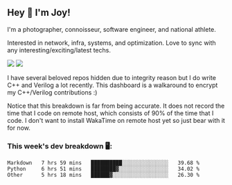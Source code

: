 ## Hey 👋 I'm Joy! 
I'm a photographer, connoisseur, software engineer, and national athlete. 

Interested in network, infra, systems, and optimization. Love to sync with any interesting/exciting/latest techs. 

<img src ="https://github-readme-stats.vercel.app/api?username=joyhuan&show_icons=true&count_private=true&theme=dracula" />

<img src="https://github-readme-stats.vercel.app/api/top-langs/?username=joyhuan&theme=dracula" />

I have several beloved repos hidden due to integrity reason but I do write C++ and Verilog a lot recently. This dashboard is a walkaround to encrypt my C++/Verilog contributions :)

Notice that this breakdown is far from being accurate. It does not record the time that I code on remote host, which consists of 90% of the time that I code. I don't want to install WakaTime on remote host yet so just bear with it for now. 

### This week's dev breakdown 🖥:
<!--START_SECTION:waka-->
```text
Markdown   7 hrs 59 mins   ██████████░░░░░░░░░░░░░░░   39.68 % 
Python     6 hrs 51 mins   ████████▓░░░░░░░░░░░░░░░░   34.02 % 
Other      5 hrs 18 mins   ██████▓░░░░░░░░░░░░░░░░░░   26.30 % 
```
<!--END_SECTION:waka-->
